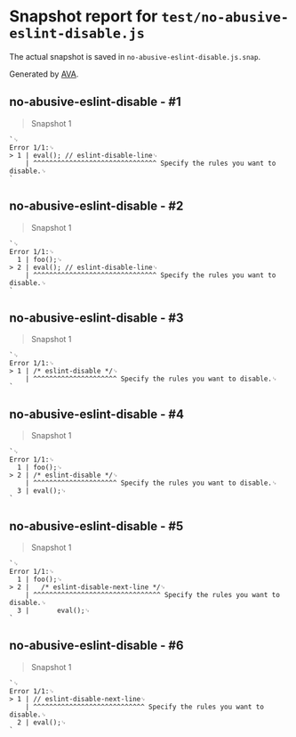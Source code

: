 # Snapshot report for `test/no-abusive-eslint-disable.js`

The actual snapshot is saved in `no-abusive-eslint-disable.js.snap`.

Generated by [AVA](https://avajs.dev).

## no-abusive-eslint-disable - #1

> Snapshot 1

    `␊
    Error 1/1:␊
    > 1 | eval(); // eslint-disable-line␊
        | ^^^^^^^^^^^^^^^^^^^^^^^^^^^^^^^ Specify the rules you want to disable.␊
    `

## no-abusive-eslint-disable - #2

> Snapshot 1

    `␊
    Error 1/1:␊
      1 | foo();␊
    > 2 | eval(); // eslint-disable-line␊
        | ^^^^^^^^^^^^^^^^^^^^^^^^^^^^^^^ Specify the rules you want to disable.␊
    `

## no-abusive-eslint-disable - #3

> Snapshot 1

    `␊
    Error 1/1:␊
    > 1 | /* eslint-disable */␊
        | ^^^^^^^^^^^^^^^^^^^^^ Specify the rules you want to disable.␊
    `

## no-abusive-eslint-disable - #4

> Snapshot 1

    `␊
    Error 1/1:␊
      1 | foo();␊
    > 2 | /* eslint-disable */␊
        | ^^^^^^^^^^^^^^^^^^^^^ Specify the rules you want to disable.␊
      3 | eval();␊
    `

## no-abusive-eslint-disable - #5

> Snapshot 1

    `␊
    Error 1/1:␊
      1 | foo();␊
    > 2 | 	/* eslint-disable-next-line */␊
        | ^^^^^^^^^^^^^^^^^^^^^^^^^^^^^^^^ Specify the rules you want to disable.␊
      3 | 		eval();␊
    `

## no-abusive-eslint-disable - #6

> Snapshot 1

    `␊
    Error 1/1:␊
    > 1 | // eslint-disable-next-line␊
        | ^^^^^^^^^^^^^^^^^^^^^^^^^^^^ Specify the rules you want to disable.␊
      2 | eval();␊
    `
